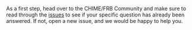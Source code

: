 As a first step, head over to the CHIME/FRB Community and make sure to read through the [issues](https://github.com/chime-frb-open-data/community/issues) to see if your specific question has already been answered. If not, open a new issue, and we would be happy to help you.
